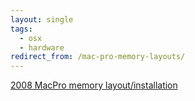 ```yaml
---
layout: single
tags:
  - osx
  - hardware
redirect_from: /mac-pro-memory-layouts/
---
```


[2008 MacPro memory layout/installation](/images/memconfig.jpg)
